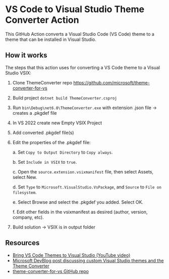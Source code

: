 # VS Code to Visual Studio Theme Converter Action

This GitHub Action converts a Visual Studio Code (VS Code) theme to a theme that can be installed in Visual Studio.

## How it works

The steps that this action uses for converting a VS Code theme to a Visual Studio VSIX:

1. Clone ThemeConverter repo <https://github.com/microsoft/theme-converter-for-vs>
2. Build project `dotnet build ThemeConverter.csproj`
3. Run `bin\Debug\net6.0\ThemeConverter.exe` with extension .json file → creates a .pkgdef file
4. In VS 2022 create new Empty VSIX Project
5. Add converted .pkgdef file(s)
6. Edit the properties of the .pkgdef file:

    a. Set `Copy to Output Directory` to `Copy always`.

    b. Set `Include in VSIX` to `true`.

    c. Open the `source.extension.vsixmanifest` file, then select Assets, select New.

    d. Set `Type` to `Microsoft.VisualStudio.VsPackage`, and `Source` to `File on filesystem`.

    e. Select Browse and select the .pkgdef you added. Select OK.

    f. Edit other fields in the vsixmanifest as desired (author, version, company, etc).

7. Build solution → VSIX is in output folder

## Resources

- [Bring VS Code Themes to Visual Studio (YouTube video)](https://www.youtube.com/watch?v=2Gwqr5uuBt4)
- [Microsoft DevBlog post discussing custom Visual Studio themes and the Theme Converter](https://devblogs.microsoft.com/visualstudio/custom-themes/)
- [theme-converter-for-vs GitHub repo](https://github.com/microsoft/theme-converter-for-vs)
